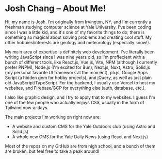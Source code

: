 # Josh Chang – About Me!

Hi, my name is Josh. I'm originally from Irvington, NY, and I'm currently a freshman studying computer science at Yale University. I've been coding since I was a little kid, and it's one of my favorite things to do; there is something so magical about solving problems and creating cool stuff. My other hobbies/interests are geology and meteorology (especially snow!).

My main area of expertise is definitely web development. I've literally been writing JavaScript since I was nine years old, so I'm proffecient with a bunch of different tools, like React.js, Vue.js, Vite, NPM (although I currently prefer PNPM), Node.js (I'm excited for Bun), Next.js, Nuxt, Astro, Solid.js (my personal favorite UI framework at the moment), p5.js, Google Apps Script (a hidden gem for hobby projects), and jQuery, as well as just plain old JavaScript/TypeScript. For the backend, I usually use Vercel to host my websites, and Firebase/GCP for everything else (auth, database, etc.).

I also like graphic design, and I try to apply that to my websites. I guess I'm one of the few people who actually enjoys CSS, usually in the form of Tailwind now-a-days.

The main projects I'm working on right now are:
- A website and custom CMS for the Yale Outdoors club (using Astro and Solid.js)
- A whole new CMS for the Yale Daily News (using React and Next.js)

Most of the repos on my GitHub are from high school, and a bunch of them are broken, but feel free to take a peak around!
